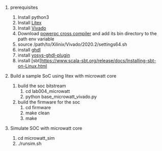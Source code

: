 1. prerequisites
    1. Install python3
    2. Install [Litex](https://github.com/enjoy-digital/litex)
    3. Install [Vivado](https://www.xilinx.com/support/download/index.html/content/xilinx/en/downloadNav/vivado-design-tools/2020-2.html)
    4. Download [powerpc cross compiler](https://toolchains.bootlin.com/downloads/releases/toolchains/powerpc64le-power8/tarballs/powerpc64le-power8--glibc--stable-2020.08-1.tar.bz2) and add its bin directory   to the path env variable
    5. source /path/to/Xilinix/Vivado/2020.2/settings64.sh
    6. install [ghdl](https://ghdl.github.io/ghdl/development/building/index.html)
    7. install [yosys-ghdl-plugin](https://github.com/ghdl/ghdl-yosys-plugin#build-as-a-module-shared-library)
    8. install [sbt]https://www.scala-sbt.org/release/docs/Installing-sbt-on-Linux.html

2. Build a sample SoC using litex with microwatt core
    1. build the soc bitstream
        1. cd lab004_microwatt
        2. python base_microwatt_vivado.py
    2. build the firmware for the soc
        1. cd firmware
        2. make clean
        3. make
            
3. Simulate SOC with microwatt core
    1. cd microwatt_sim
    2. ./runsim.sh
